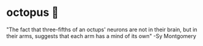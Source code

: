 # octopus :octopus:
"The fact that three-fifths of an octups' neurons are not in their brain, but in their arms, suggests that each arm has a mind of its own" 
              -Sy Montgomery
